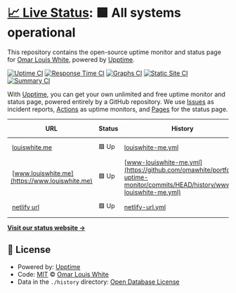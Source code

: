 # [📈 Live Status](https://omawhite.github.io/Omars-portfolio-uptime-monitor): <!--live status--> **🟩 All systems operational**

This repository contains the open-source uptime monitor and status page for [Omar Louis White](https://www.louiswhite.me/), powered by [Upptime](https://github.com/upptime/upptime).

[![Uptime CI](https://github.com/omawhite/Omars-portfolio-uptime-monitor/workflows/Uptime%20CI/badge.svg)](https://github.com/omawhite/Omars-portfolio-uptime-monitor/actions?query=workflow%3A%22Uptime+CI%22)
[![Response Time CI](https://github.com/omawhite/Omars-portfolio-uptime-monitor/workflows/Response%20Time%20CI/badge.svg)](https://github.com/omawhite/Omars-portfolio-uptime-monitor/actions?query=workflow%3A%22Response+Time+CI%22)
[![Graphs CI](https://github.com/omawhite/Omars-portfolio-uptime-monitor/workflows/Graphs%20CI/badge.svg)](https://github.com/omawhite/Omars-portfolio-uptime-monitor/actions?query=workflow%3A%22Graphs+CI%22)
[![Static Site CI](https://github.com/omawhite/Omars-portfolio-uptime-monitor/workflows/Static%20Site%20CI/badge.svg)](https://github.com/omawhite/Omars-portfolio-uptime-monitor/actions?query=workflow%3A%22Static+Site+CI%22)
[![Summary CI](https://github.com/omawhite/Omars-portfolio-uptime-monitor/workflows/Summary%20CI/badge.svg)](https://github.com/omawhite/Omars-portfolio-uptime-monitor/actions?query=workflow%3A%22Summary+CI%22)

With [Upptime](https://upptime.js.org), you can get your own unlimited and free uptime monitor and status page, powered entirely by a GitHub repository. We use [Issues](https://github.com/omawhite/Omars-portfolio-uptime-monitor/issues) as incident reports, [Actions](https://github.com/omawhite/Omars-portfolio-uptime-monitor/actions) as uptime monitors, and [Pages](https://omawhite.github.io/Omars-portfolio-uptime-monitor) for the status page.

<!--start: status pages-->
<!-- This summary is generated by Upptime (https://github.com/upptime/upptime) -->
<!-- Do not edit this manually, your changes will be overwritten -->
<!-- prettier-ignore -->
| URL | Status | History | Response Time | Uptime |
| --- | ------ | ------- | ------------- | ------ |
| <img alt="" src="https://icons.duckduckgo.com/ip3/louiswhite.me.ico" height="13"> [louiswhite.me](https://louiswhite.me) | 🟩 Up | [louiswhite-me.yml](https://github.com/omawhite/portfolio-uptime-monitor/commits/HEAD/history/louiswhite-me.yml) | <details><summary><img alt="Response time graph" src="./graphs/louiswhite-me/response-time-week.png" height="20"> 165ms</summary><br><a href="https://upptime.louiswhite.me/history/louiswhite-me"><img alt="Response time 360" src="https://img.shields.io/endpoint?url=https%3A%2F%2Fraw.githubusercontent.com%2Fomawhite%2Fportfolio-uptime-monitor%2FHEAD%2Fapi%2Flouiswhite-me%2Fresponse-time.json"></a><br><a href="https://upptime.louiswhite.me/history/louiswhite-me"><img alt="24-hour response time 156" src="https://img.shields.io/endpoint?url=https%3A%2F%2Fraw.githubusercontent.com%2Fomawhite%2Fportfolio-uptime-monitor%2FHEAD%2Fapi%2Flouiswhite-me%2Fresponse-time-day.json"></a><br><a href="https://upptime.louiswhite.me/history/louiswhite-me"><img alt="7-day response time 165" src="https://img.shields.io/endpoint?url=https%3A%2F%2Fraw.githubusercontent.com%2Fomawhite%2Fportfolio-uptime-monitor%2FHEAD%2Fapi%2Flouiswhite-me%2Fresponse-time-week.json"></a><br><a href="https://upptime.louiswhite.me/history/louiswhite-me"><img alt="30-day response time 288" src="https://img.shields.io/endpoint?url=https%3A%2F%2Fraw.githubusercontent.com%2Fomawhite%2Fportfolio-uptime-monitor%2FHEAD%2Fapi%2Flouiswhite-me%2Fresponse-time-month.json"></a><br><a href="https://upptime.louiswhite.me/history/louiswhite-me"><img alt="1-year response time 369" src="https://img.shields.io/endpoint?url=https%3A%2F%2Fraw.githubusercontent.com%2Fomawhite%2Fportfolio-uptime-monitor%2FHEAD%2Fapi%2Flouiswhite-me%2Fresponse-time-year.json"></a></details> | <details><summary><a href="https://upptime.louiswhite.me/history/louiswhite-me">100.00%</a></summary><a href="https://upptime.louiswhite.me/history/louiswhite-me"><img alt="All-time uptime 99.99%" src="https://img.shields.io/endpoint?url=https%3A%2F%2Fraw.githubusercontent.com%2Fomawhite%2Fportfolio-uptime-monitor%2FHEAD%2Fapi%2Flouiswhite-me%2Fuptime.json"></a><br><a href="https://upptime.louiswhite.me/history/louiswhite-me"><img alt="24-hour uptime 100.00%" src="https://img.shields.io/endpoint?url=https%3A%2F%2Fraw.githubusercontent.com%2Fomawhite%2Fportfolio-uptime-monitor%2FHEAD%2Fapi%2Flouiswhite-me%2Fuptime-day.json"></a><br><a href="https://upptime.louiswhite.me/history/louiswhite-me"><img alt="7-day uptime 100.00%" src="https://img.shields.io/endpoint?url=https%3A%2F%2Fraw.githubusercontent.com%2Fomawhite%2Fportfolio-uptime-monitor%2FHEAD%2Fapi%2Flouiswhite-me%2Fuptime-week.json"></a><br><a href="https://upptime.louiswhite.me/history/louiswhite-me"><img alt="30-day uptime 100.00%" src="https://img.shields.io/endpoint?url=https%3A%2F%2Fraw.githubusercontent.com%2Fomawhite%2Fportfolio-uptime-monitor%2FHEAD%2Fapi%2Flouiswhite-me%2Fuptime-month.json"></a><br><a href="https://upptime.louiswhite.me/history/louiswhite-me"><img alt="1-year uptime 100.00%" src="https://img.shields.io/endpoint?url=https%3A%2F%2Fraw.githubusercontent.com%2Fomawhite%2Fportfolio-uptime-monitor%2FHEAD%2Fapi%2Flouiswhite-me%2Fuptime-year.json"></a></details>
| <img alt="" src="https://icons.duckduckgo.com/ip3/www.louiswhite.me.ico" height="13"> [www.louiswhite.me](https://www.louiswhite.me) | 🟩 Up | [www-louiswhite-me.yml](https://github.com/omawhite/portfolio-uptime-monitor/commits/HEAD/history/www-louiswhite-me.yml) | <details><summary><img alt="Response time graph" src="./graphs/www-louiswhite-me/response-time-week.png" height="20"> 18ms</summary><br><a href="https://upptime.louiswhite.me/history/www-louiswhite-me"><img alt="Response time 24" src="https://img.shields.io/endpoint?url=https%3A%2F%2Fraw.githubusercontent.com%2Fomawhite%2Fportfolio-uptime-monitor%2FHEAD%2Fapi%2Fwww-louiswhite-me%2Fresponse-time.json"></a><br><a href="https://upptime.louiswhite.me/history/www-louiswhite-me"><img alt="24-hour response time 14" src="https://img.shields.io/endpoint?url=https%3A%2F%2Fraw.githubusercontent.com%2Fomawhite%2Fportfolio-uptime-monitor%2FHEAD%2Fapi%2Fwww-louiswhite-me%2Fresponse-time-day.json"></a><br><a href="https://upptime.louiswhite.me/history/www-louiswhite-me"><img alt="7-day response time 18" src="https://img.shields.io/endpoint?url=https%3A%2F%2Fraw.githubusercontent.com%2Fomawhite%2Fportfolio-uptime-monitor%2FHEAD%2Fapi%2Fwww-louiswhite-me%2Fresponse-time-week.json"></a><br><a href="https://upptime.louiswhite.me/history/www-louiswhite-me"><img alt="30-day response time 19" src="https://img.shields.io/endpoint?url=https%3A%2F%2Fraw.githubusercontent.com%2Fomawhite%2Fportfolio-uptime-monitor%2FHEAD%2Fapi%2Fwww-louiswhite-me%2Fresponse-time-month.json"></a><br><a href="https://upptime.louiswhite.me/history/www-louiswhite-me"><img alt="1-year response time 24" src="https://img.shields.io/endpoint?url=https%3A%2F%2Fraw.githubusercontent.com%2Fomawhite%2Fportfolio-uptime-monitor%2FHEAD%2Fapi%2Fwww-louiswhite-me%2Fresponse-time-year.json"></a></details> | <details><summary><a href="https://upptime.louiswhite.me/history/www-louiswhite-me">100.00%</a></summary><a href="https://upptime.louiswhite.me/history/www-louiswhite-me"><img alt="All-time uptime 100.00%" src="https://img.shields.io/endpoint?url=https%3A%2F%2Fraw.githubusercontent.com%2Fomawhite%2Fportfolio-uptime-monitor%2FHEAD%2Fapi%2Fwww-louiswhite-me%2Fuptime.json"></a><br><a href="https://upptime.louiswhite.me/history/www-louiswhite-me"><img alt="24-hour uptime 100.00%" src="https://img.shields.io/endpoint?url=https%3A%2F%2Fraw.githubusercontent.com%2Fomawhite%2Fportfolio-uptime-monitor%2FHEAD%2Fapi%2Fwww-louiswhite-me%2Fuptime-day.json"></a><br><a href="https://upptime.louiswhite.me/history/www-louiswhite-me"><img alt="7-day uptime 100.00%" src="https://img.shields.io/endpoint?url=https%3A%2F%2Fraw.githubusercontent.com%2Fomawhite%2Fportfolio-uptime-monitor%2FHEAD%2Fapi%2Fwww-louiswhite-me%2Fuptime-week.json"></a><br><a href="https://upptime.louiswhite.me/history/www-louiswhite-me"><img alt="30-day uptime 100.00%" src="https://img.shields.io/endpoint?url=https%3A%2F%2Fraw.githubusercontent.com%2Fomawhite%2Fportfolio-uptime-monitor%2FHEAD%2Fapi%2Fwww-louiswhite-me%2Fuptime-month.json"></a><br><a href="https://upptime.louiswhite.me/history/www-louiswhite-me"><img alt="1-year uptime 100.00%" src="https://img.shields.io/endpoint?url=https%3A%2F%2Fraw.githubusercontent.com%2Fomawhite%2Fportfolio-uptime-monitor%2FHEAD%2Fapi%2Fwww-louiswhite-me%2Fuptime-year.json"></a></details>
| <img alt="" src="https://icons.duckduckgo.com/ip3/omars-next-portfolio.netlify.app.ico" height="13"> [netlify url](https://omars-next-portfolio.netlify.app) | 🟩 Up | [netlify-url.yml](https://github.com/omawhite/portfolio-uptime-monitor/commits/HEAD/history/netlify-url.yml) | <details><summary><img alt="Response time graph" src="./graphs/netlify-url/response-time-week.png" height="20"> 87ms</summary><br><a href="https://upptime.louiswhite.me/history/netlify-url"><img alt="Response time 163" src="https://img.shields.io/endpoint?url=https%3A%2F%2Fraw.githubusercontent.com%2Fomawhite%2Fportfolio-uptime-monitor%2FHEAD%2Fapi%2Fnetlify-url%2Fresponse-time.json"></a><br><a href="https://upptime.louiswhite.me/history/netlify-url"><img alt="24-hour response time 61" src="https://img.shields.io/endpoint?url=https%3A%2F%2Fraw.githubusercontent.com%2Fomawhite%2Fportfolio-uptime-monitor%2FHEAD%2Fapi%2Fnetlify-url%2Fresponse-time-day.json"></a><br><a href="https://upptime.louiswhite.me/history/netlify-url"><img alt="7-day response time 87" src="https://img.shields.io/endpoint?url=https%3A%2F%2Fraw.githubusercontent.com%2Fomawhite%2Fportfolio-uptime-monitor%2FHEAD%2Fapi%2Fnetlify-url%2Fresponse-time-week.json"></a><br><a href="https://upptime.louiswhite.me/history/netlify-url"><img alt="30-day response time 161" src="https://img.shields.io/endpoint?url=https%3A%2F%2Fraw.githubusercontent.com%2Fomawhite%2Fportfolio-uptime-monitor%2FHEAD%2Fapi%2Fnetlify-url%2Fresponse-time-month.json"></a><br><a href="https://upptime.louiswhite.me/history/netlify-url"><img alt="1-year response time 172" src="https://img.shields.io/endpoint?url=https%3A%2F%2Fraw.githubusercontent.com%2Fomawhite%2Fportfolio-uptime-monitor%2FHEAD%2Fapi%2Fnetlify-url%2Fresponse-time-year.json"></a></details> | <details><summary><a href="https://upptime.louiswhite.me/history/netlify-url">100.00%</a></summary><a href="https://upptime.louiswhite.me/history/netlify-url"><img alt="All-time uptime 100.00%" src="https://img.shields.io/endpoint?url=https%3A%2F%2Fraw.githubusercontent.com%2Fomawhite%2Fportfolio-uptime-monitor%2FHEAD%2Fapi%2Fnetlify-url%2Fuptime.json"></a><br><a href="https://upptime.louiswhite.me/history/netlify-url"><img alt="24-hour uptime 100.00%" src="https://img.shields.io/endpoint?url=https%3A%2F%2Fraw.githubusercontent.com%2Fomawhite%2Fportfolio-uptime-monitor%2FHEAD%2Fapi%2Fnetlify-url%2Fuptime-day.json"></a><br><a href="https://upptime.louiswhite.me/history/netlify-url"><img alt="7-day uptime 100.00%" src="https://img.shields.io/endpoint?url=https%3A%2F%2Fraw.githubusercontent.com%2Fomawhite%2Fportfolio-uptime-monitor%2FHEAD%2Fapi%2Fnetlify-url%2Fuptime-week.json"></a><br><a href="https://upptime.louiswhite.me/history/netlify-url"><img alt="30-day uptime 100.00%" src="https://img.shields.io/endpoint?url=https%3A%2F%2Fraw.githubusercontent.com%2Fomawhite%2Fportfolio-uptime-monitor%2FHEAD%2Fapi%2Fnetlify-url%2Fuptime-month.json"></a><br><a href="https://upptime.louiswhite.me/history/netlify-url"><img alt="1-year uptime 100.00%" src="https://img.shields.io/endpoint?url=https%3A%2F%2Fraw.githubusercontent.com%2Fomawhite%2Fportfolio-uptime-monitor%2FHEAD%2Fapi%2Fnetlify-url%2Fuptime-year.json"></a></details>

<!--end: status pages-->

[**Visit our status website →**](https://omawhite.github.io/Omars-portfolio-uptime-monitor)

## 📄 License

- Powered by: [Upptime](https://github.com/upptime/upptime)
- Code: [MIT](./LICENSE) © [Omar Louis White](https://www.louiswhite.me/)
- Data in the `./history` directory: [Open Database License](https://opendatacommons.org/licenses/odbl/1-0/)

